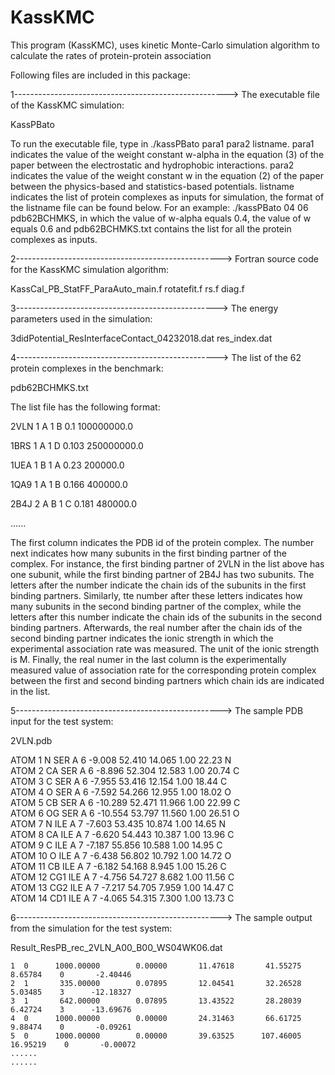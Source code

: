 # KassKMC
This program (KassKMC), uses kinetic Monte-Carlo simulation algorithm to calculate the rates of protein-protein association

Following files are included in this package:

1----------------------------------------------------->
The executable file of the KassKMC simulation: 

KassPBato

To run the executable file, type in ./kassPBato para1 para2 listname.
para1 indicates the value of the weight constant w-alpha in the equation (3) of the paper between the electrostatic and hydrophobic interactions.
para2 indicates the value of the weight constant w in the equation (2) of the paper between the physics-based and statistics-based potentials.
listname indicates the list of protein complexes as inputs for simulation, the format of the listname file can be found below.
For an example: ./kassPBato 04 06 pdb62BCHMKS, in which the value of w-alpha equals 0.4, the value of w equals 0.6 and pdb62BCHMKS.txt contains the list for all the protein complexes as inputs.


2--------------------------------------------------->
Fortran source code for the KassKMC simulation algorithm:

KassCal_PB_StatFF_ParaAuto_main.f
rotatefit.f
rs.f
diag.f



3-------------------------------------------------->
The energy parameters used in the simulation:

3didPotential_ResInterfaceContact_04232018.dat
res_index.dat



4-------------------------------------------------->
The list of the 62 protein complexes in the benchmark:

pdb62BCHMKS.txt

The list file has the following format:

2VLN 1 A 1 B 0.1 100000000.0

1BRS 1 A 1 D 0.103 250000000.0 

1UEA 1 B 1 A 0.23 200000.0	 

1QA9 1 A 1 B 0.166 400000.0	 

2B4J 2 A B 1 C 0.181 480000.0	

......

The first column indicates the PDB id of the protein complex. The number next indicates how many subunits in the first binding partner of the complex. 
For instance, the first binding partner of 2VLN in the list above has one subunit, while the first binding partner of 2B4J has two subunits.
The letters after the number indicate the chain ids of the subunits in the first binding partners.
Similarly, tte number after these letters indicates how many subunits in the second binding partner of the complex, while the letters after this number indicate the chain ids of the subunits in the second binding partners. Afterwards, the real number after the chain ids of the second binding partner indicates the ionic strength in which the experimental association rate was measured. The unit of the ionic strength is M. Finally, the real numer in the last column is the experimentally measured value of association rate for the corresponding protein complex between the first and second binding partners which chain ids are indicated in the list. 


5--------------------------------------------------->
The sample PDB input for the test system:

2VLN.pdb

ATOM      1  N   SER A   6      -9.008  52.410  14.065  1.00 22.23           N  
ATOM      2  CA  SER A   6      -8.896  52.304  12.583  1.00 20.74           C  
ATOM      3  C   SER A   6      -7.955  53.416  12.154  1.00 18.44           C  
ATOM      4  O   SER A   6      -7.592  54.266  12.955  1.00 18.02           O  
ATOM      5  CB  SER A   6     -10.289  52.471  11.966  1.00 22.99           C  
ATOM      6  OG  SER A   6     -10.554  53.797  11.560  1.00 26.51           O  
ATOM      7  N   ILE A   7      -7.603  53.435  10.874  1.00 14.65           N  
ATOM      8  CA  ILE A   7      -6.620  54.443  10.387  1.00 13.96           C  
ATOM      9  C   ILE A   7      -7.187  55.856  10.588  1.00 14.95           C  
ATOM     10  O   ILE A   7      -6.438  56.802  10.792  1.00 14.72           O  
ATOM     11  CB  ILE A   7      -6.182  54.168   8.945  1.00 15.26           C  
ATOM     12  CG1 ILE A   7      -4.756  54.727   8.682  1.00 11.56           C  
ATOM     13  CG2 ILE A   7      -7.217  54.705   7.959  1.00 14.47           C  
ATOM     14  CD1 ILE A   7      -4.065  54.315   7.300  1.00 13.73           C  



6--------------------------------------------------->
The sample output from the simulation for the test system:

Result_ResPB_rec_2VLN_A00_B00_WS04WK06.dat



    1  0      1000.00000        0.00000       11.47618       41.55275        8.65784    0       -2.40446
    2  1       335.00000        0.07895       12.04541       32.26528        5.03485    3      -12.18327
    3  1       642.00000        0.07895       13.43522       28.28039        6.42724    3      -13.69676
    4  0      1000.00000        0.00000       24.31463       66.61725        9.88474    0       -0.09261
    5  0      1000.00000        0.00000       39.63525      107.46005       16.95219    0       -0.00072
	......
	......
